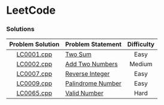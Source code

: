 # LeetCode

### Solutions

| Problem Solution	| Problem Statement 			| Difficulty	|
|:-----------------:|-------------------------------|:-------------:|
| [LC0001.cpp]		| [Two Sum]						| Easy			|
| [LC0002.cpp]		| [Add Two Numbers]				| Medium		|
| [LC0007.cpp]		| [Reverse Integer]				| Easy			|
| [LC0009.cpp]		| [Palindrome Number]			| Easy			|
| [LC0065.cpp]		| [Valid Number]				| Hard			|

[//]: # (Solutions)

[LC0001.cpp]: Solutions/LC0001.cpp
[Two Sum]: https://leetcode.com/problems/two-sum/

[LC0002.cpp]: Solutions/LC0002.cpp
[Add Two Numbers]: https://leetcode.com/problems/add-two-numbers/

[LC0007.cpp]: Solutions/LC0007.cpp
[Reverse Integer]: https://leetcode.com/problems/reverse-integer/

[LC0009.cpp]: Solutions/LC0009.cpp
[Palindrome Number]: https://leetcode.com/problems/palindrome-number/

[LC0065.cpp]: Solutions/LC0065.cpp
[Valid Number]: https://leetcode.com/problems/valid-number/

[//]: # (EOF)